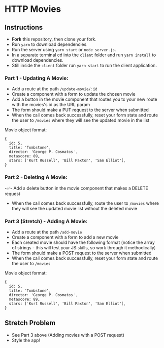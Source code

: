 # HTTP Movies

## Instructions

- **Fork** this repository, then clone your fork.
- Run `yarn` to download dependencies.
- Run the server using `yarn start` or `node server.js`.
- In a separate terminal cd into the `client` folder and run `yarn install` to download dependencies.
- Still inside the `client` folder run `yarn start` to run the client application.

### Part 1 - Updating A Movie:

- Add a route at the path `/update-movie/:id`
- Create a component with a form to update the chosen movie
- Add a button in the movie component that routes you to your new route with the movies's id as the URL param
- The form should make a PUT request to the server when submitted
- When the call comes back successfully, reset your form state and route the user to `/movies` where they will see the updated movie in the list

Movie object format:

```
{
  id: 5,
  title: 'Tombstone',
  director: 'George P. Cosmatos',
  metascore: 89,
  stars: ['Kurt Russell', 'Bill Paxton', 'Sam Elliot'],
}
```

### Part 2 - Deleting A Movie:

-✅- Add a delete button in the movie component that makes a DELETE request
- When the call comes back successfully, route the user to `/movies` where they will see the updated movie list without the deleted movie

### Part 3 (Stretch) - Adding A Movie:

- Add a route at the path `/add-movie`
- Create a component with a form to add a new movie
- Each created movie should have the following format (notice the array of strings - this will test your JS skills, so work through it methodically)
- The form should make a POST request to the server when submitted
- When the call comes back successfully, reset your form state and route the user to `/movies`

Movie object format:

```
{
  id: 5,
  title: 'Tombstone',
  director: 'George P. Cosmatos',
  metascore: 89,
  stars: ['Kurt Russell', 'Bill Paxton', 'Sam Elliot'],
}
```

## Stretch Problem

- See Part 3 above (Adding movies with a POST request)
- Style the app!

